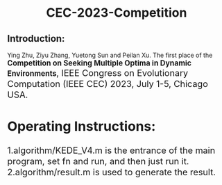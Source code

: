 # <center>CEC-2023-Competition</center>  

## Introduction:
  Ying Zhu, Ziyu Zhang, Yuetong Sun and Peilan Xu. The first place of the **<big>Competition on Seeking Multiple Optima in Dynamic Environments<big>**, IEEE Congress on Evolutionary Computation (IEEE CEC) 2023, July 1-5, Chicago USA.
  
## Operating Instructions:
  1.algorithm/KEDE_V4.m is the entrance of the main program, set fn and run, and then just run it.  
  2.algorithm/result.m is used to generate the result.  

